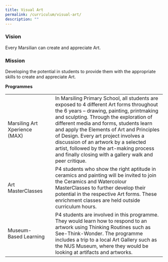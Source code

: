 ```yaml
---
title: Visual Art
permalink: /curriculum/visual-art/
description: ""
---
```

### **Vision**

Every Marsilian can create and appreciate Art.

### **Mission**

Developing the potential in students to provide them with the appropriate skills to create and appreciate Art.

**Programmes**



|  | | |
| -------- | -------- | -------- |
| Marsiling Art Xperience (MAX)    |     | In Marsiling Primary School, all students are exposed to 4 different Art forms throughout the 6 years – drawing, painting, printmaking and sculpting. Through the exploration of different media and forms, students learn and apply the Elements of Art and Principles of Design. Every art project involves a discussion of an artwork by a selected artist, followed by the art-making process and finally closing with a gallery walk and peer critique.     |
| Art MasterClasses    |     | P4 students who show the right aptitude in ceramics and painting will be invited to join the Ceramics and Watercolour MasterClasses to further develop their potential in the respective Art forms. These enrichment classes are held outside curriculum hours.    |
| Museum-Based Learning   |     | P4 students are involved in this programme. They would learn how to respond to an artwork using Thinking Routines such as See-Think-Wonder. The programme includes a trip to a local Art Gallery such as the NUS Museum, where they would be looking at artifacts and artworks.     |